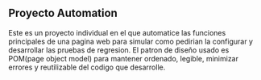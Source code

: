 ## Proyecto Automation
Este es un proyecto individual en el que automatice las funciones principales de una pagina web para simular como pedirian la configurar y desarrollar las pruebas de regresion.
El patron de diseño usado es POM(page object model) para mantener ordenado, legible, minimizar errores y reutilizable del codigo que desarrolle. 

